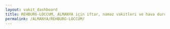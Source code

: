 ```yaml
---
layout: vakit_dashboard
title: REHBURG-LOCCUM, ALMANYA için iftar, namaz vakitleri ve hava durumu - ilçe/eyalet seç
permalink: /ALMANYA/REHBURG-LOCCUM/
---
```


<script type="text/javascript">
  var GLOBAL_COUNTRY = 'ALMANYA';
  var GLOBAL_CITY = 'REHBURG-LOCCUM';
  var GLOBAL_STATE = '';
  var lat = 72;
  var lon = 21;
</script>
